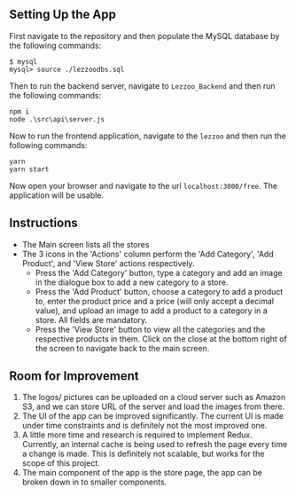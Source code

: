 ## Setting Up the App
First navigate to the repository and then populate the MySQL database by the following commands:
```
$ mysql
mysql> source ./lezzoodbs.sql 
```
Then to run the backend server, navigate to `Lezzoo_Backend` and then run the following commands:
```
npm i
node .\src\api\server.js
```
Now to run the frontend application, navigate to the `lezzoo` and then run the following commands:
```
yarn
yarn start
```

Now open your browser and navigate to the url `localhost:3000/free`. The application will be usable.

## Instructions
- The Main screen lists all the stores
- The 3 icons in the 'Actions' column perform the 'Add Category', 'Add Product', and 'View Store' actions respectively.
  - Press the 'Add Category' button, type a category and add an image in the dialogue box to add a new category to a store.
  - Press the 'Add Product' button, choose a category to add a product to, enter the product price and a price (will only accept a decimal value), and upload an image to add a product to a category in a store. All fields are mandatory.
  - Press the 'View Store' button to view all the categories and the respective products in them. Click on the close at the bottom right of the screen to navigate back to the main screen.

## Room for Improvement
1) The logos/ pictures can be uploaded on a cloud server such as Amazon S3, and we can store URL of the server and load the images from there.
2) The UI of the app can be improved significantly. The current UI is made under time constraints and is definitely not the most improved one.
3) A little more time and research is required to implement Redux. Currently, an internal cache is being used to refresh the page every time a change is made. This is definitely not scalable, but works for the scope of this project.
4) The main component of the app is the store page, the app can be broken down in to smaller components.
